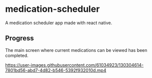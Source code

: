# medication-scheduler

A medication scheduler app made with react native.

## Progress
The main screen where current medications can be viewed has been completed.


https://user-images.githubusercontent.com/61034923/130304614-7801bd56-abd7-4d82-b546-5392f932010d.mp4

